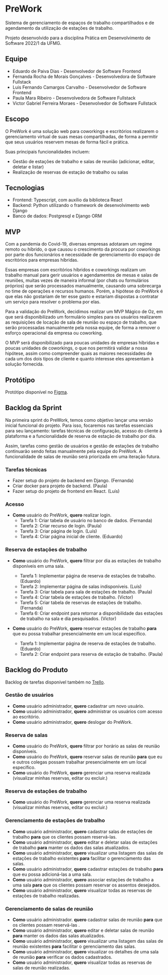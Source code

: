 # PreWork

Sistema de gerenciamento de espaços de trabalho compartilhados e de agendamento da utilização de estações de trabalho.

Projeto desenvolvido para a disciplina Prática em Desenvolvimento de Software 2022/1 da UFMG.

## Equipe

- Eduardo de Paiva Dias - Desenvolvedor de Software Frontend
- Fernanda Rocha de Morais Gonçalves - Desenvolvedora de Software Fullstack
- Luis Fernando Camargos Carvalho - Desenvolvedor de Software Frontend
- Paula Mara Ribeiro - Desenvolvedora de Software Fullstack
- Victor Gabriel Ferreira Moraes - Desenvolvedor de Software Fullstack

## Escopo

O PreWork é uma solução web para coworkings e escritórios realizarem o gerenciamento virtual de suas mesas compartilhadas, de forma a permitir que seus usuários reservem mesas de forma fácil e prática.

Suas principais funcionalidades incluem:

- Gestão de estações de trabalho e salas de reunião (adicionar, editar, deletar e listar)
- Realização de reservas de estação de trabalho ou salas

## Tecnologias

- Frontend: Typescript, com auxílio da biblioteca React
- Backend: Python utilizando o framework de desenvolvimento web Django
- Banco de dados: Postgresql e Django ORM

## MVP

Com a pandemia do Covid-19, diversas empresas adotaram um regime remoto ou híbrido, o que causou o crescimento da procura por coworkings por parte dos funcionários e necessidade de gerenciamento do espaço de escritórios para empresas híbridas.

Essas empresas com escritórios híbridos e coworkings realizam um trabalho manual para gerir usuários e agendamentos de mesas e salas de reuniões, muitas vezes de maneira informal (por chats ou formulários próprios) que serão processados manualmente, causando uma sobrecarga no time de operações e recursos humanos. Porém, a hipótese do PreWork é que elas não gostariam de ter esse gasto e estariam dispostas a contratar um serviço para resolver o problema por elas.

Para a validação do PreWork, decidimos realizar um MVP Mágico de Oz, em que será disponibilizado um formulário simples para os usuários realizarem as requisições de locação de sala de reunião ou espaço de trabalho, que serão processadas manualmente pela nossa equipe, de forma a remover o esforço operacional da empresa ou coworking.

O MVP será disponibilizado para poucas unidades de empresas híbridas e poucas unidades de coworkings, o que nos permitirá validar a nossa hipótese, assim como compreender quais as maiores necessidades de cada um dos dois tipos de cliente e quanto interesse eles apresentam à solução fornecida.

## Protótipo

Protótipo disponível no [Figma](https://www.figma.com/file/KKFnCoqbvlcWkHjRBEAtyd/Prework).

## Backlog da Sprint

Na primeira sprint do PreWork, temos como objetivo lançar uma versão inicial funcional do projeto. Para isso, focaremos nas tarefas essenciais para seu lançamento: tarefas técnicas de configuração, acesso do cliente à plataforma e a funcionalidade de reserva de estação de trabalho por dia.

Assim, tarefas como gestão de usuários e gestão de estações de trabalho continuarão sendo feitas manualmente pela equipe do PreWork. A funcionalidade de salas de reunião será priorizada em uma iteração futura.

### Tarefas técnicas

- Fazer setup do projeto de backend em Django. (Fernanda)
- Criar docker para projeto de backend. (Paula)
- Fazer setup do projeto de frontend em React. (Luís)

### Acesso

- **Como** usuário do PreWork, **quero** realizar login.
  - Tarefa 1: Criar tabela de usuário no banco de dados. (Fernanda)
  - Tarefa 2: Criar recurso de login. (Paula)
  - Tarefa 3: Criar página de login. (Luís)
  - Tarefa 4: Criar página inicial de cliente. (Eduardo)

### Reserva de estações de trabalho

- **Como** usuário do PreWork, **quero** filtrar por dia as estações de trabalho disponíveis em uma sala.

  - Tarefa 1: Implementar página de reserva de estações de trabalho. (Eduardo)
  - Tarefa 2: Implementar página de salas indisponíveis. (Luís)
  - Tarefa 3: Criar tabela para sala de estações de trabalho. (Paula)
  - Tarefa 4: Criar tabela de estações de trabalho. (Victor)
  - Tarefa 5: Criar tabela de reservas de estações de trabalho. (Fernanda)
  - Tarefa 6: Criar endpoint para retornar a disponibilidade das estações de trabalho na sala e dia pesquisados. (Victor)
- **Como** usuário do PreWork, **quero** reservar estações de trabalho **para** que eu possa trabalhar presencialmente em um local específico.

  - Tarefa 1: Implementar página de reserva de estações de trabalho. (Eduardo)
  - Tarefa 2: Criar endpoint para reserva de estação de trabalho. (Paula)

## Backlog do Produto

Backlog de tarefas disponível também no [Trello](https://trello.com/b/FBUHFzwk/pds-prework).

### Gestão de usuários

* **Como** usuário administrador, **quero** cadastrar um novo usuário.
* **Como** usuário administrador, **quero** administrar os usuários com acesso ao escritório.
* **Como** usuário administrador, **quero** deslogar do PreWork.

### Reserva de salas

- **Como** usuário do PreWork, **quero** filtrar por horário as salas de reunião disponíveis.
- **Como** usuário do PreWork, **quero** reservar salas de reunião **para** que eu e outros colegas possam trabalhar presencialmente em um local específico.
- **Como** usuário do PreWork, **quero** gerenciar uma reserva realizada (visualizar minhas reservas, editar ou excluir.)

### Reserva de estações de trabalho

- **Como** usuário do PreWork, **quero** gerenciar uma reserva realizada (visualizar minhas reservas, editar ou excluir.)

### Gerenciamento de estações de trabalho

- **Como** usuário administrador, **quero** cadastrar salas de estações de trabalho **para** que os clientes possam reservá-las.
- **Como** usuário administrador, **quero** editar e deletar salas de estações de trabalho **para** manter os dados das salas atualizados.
- **Como** usuário administrador, **quero** visualizar uma listagem das salas de estações de trabalho existentes **para** facilitar o gerenciamento das salas.
- **Como** usuário administrador, **quero** cadastrar estações de trabalho **para** que eu possa adicioná-las a uma sala.
- **Como** usuário administrador, **quero** associar estações de trabalho a uma sala **para** que os clientes possam reservar os assentos desejados.
- **Como** usuário administrador, **quero** visualizar todas as reservas de estações de trabalho realizadas.

### Gerenciamento de salas de reunião

- **Como** usuário administrador. **quero** cadastrar salas de reunião **para** que os clientes possam reservá-las .
- **Como** usuário administrador, **quero** editar e deletar salas de reunião **para** manter os dados das salas atualizados.
- **Como** usuário administrador, **quero** visualizar uma listagem das salas de reunião existentes **para** facilitar o gerenciamento das salas.
- **Como** usuário administrador, **quero** visualizar os detalhes de uma sala de reunião **para** verificar os dados cadastrados.
- **Como** usuário administrador, **quero** visualizar todas as reservas de salas de reunião realizadas.
